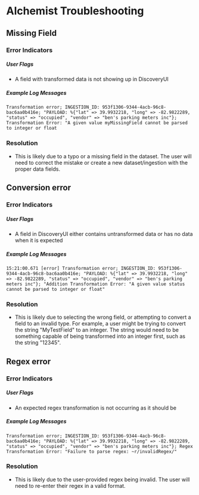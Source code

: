 # Alchemist Troubleshooting

## Missing Field

### Error Indicators
##### User Flags
- A field with transformed data is not showing up in DiscoveryUI

##### Example Log Messages
`Transformation error; INGESTION_ID: 953f1306-9344-4acb-96c8-bac6aa0b416e; "PAYLOAD: %{"lat" => 39.9932218, "long" => -82.9822289, "status" => "occupied", "vendor" => "ben's parking meters inc"}; Transformation Error: "A given value myMissingField cannot be parsed to integer or float`

### Resolution
- This is likely due to a typo or a missing field in the dataset. The user will need to correct the mistake or create a new dataset/ingestion with the proper data fields.

## Conversion error

### Error Indicators
##### User Flags
- A field in DiscoveryUI either contains untransformed data or has no data when it is expected

##### Example Log Messages
`15:21:00.671 [error] Transformation error; INGESTION_ID: 953f1306-9344-4acb-96c8-bac6aa0b416e; "PAYLOAD: %{"lat" => 39.9932218, "long" => -82.9822289, "status" => "occupied", "vendor" => "ben's parking meters inc"}; "Addition Transformation Error: "A given value status cannot be parsed to integer or float"`

### Resolution
- This is likely due to selecting the wrong field, or attempting to convert a field to an invalid type. For example, a user might be trying to convert the string "MyTestField" to an integer. The string would need to be something capable of being transformed into an integer first, such as the string "12345".

## Regex error

### Error Indicators
##### User Flags
- An expected regex transformation is not occurring as it should be

##### Example Log Messages
`Transformation error; INGESTION_ID: 953f1306-9344-4acb-96c8-bac6aa0b416e; "PAYLOAD: %{"lat" => 39.9932218, "long" => -82.9822289, "status" => "occupied", "vendor" => "ben's parking meters inc"}; Regex Transformation Error: "Failure to parse regex: ~r/invalidRegex/"`

### Resolution
- This is likely due to the user-provided regex being invalid. The user will need to re-enter their regex in a valid format.